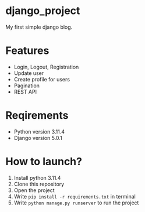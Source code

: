 # django_project
My first simple django blog.
# Features
- Login, Logout, Registration
- Update user
- Create profile for users
- Pagination
- REST API

# Reqirements
- Python version 3.11.4<br>
- Django version 5.0.1
# How to launch?
1. Install python 3.11.4
2. Clone this repository
3. Open the project
4. Write `pip install -r requirements.txt` in terminal
5. Write `python manage.py runserver` to run the project
